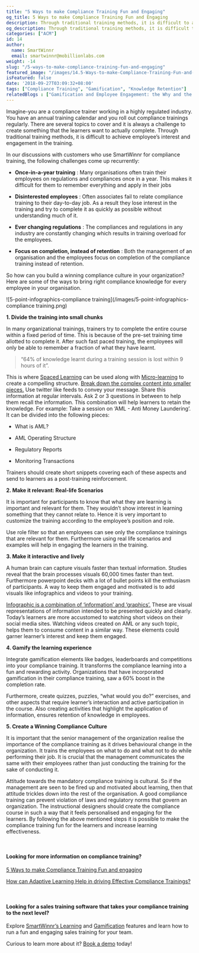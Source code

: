 ```yaml
---
title: "5 Ways to make Compliance Training Fun and Engaging"
og_title: 5 Ways to make Compliance Training Fun and Engaging
description: Through traditional training methods, it is difficult to achieve employee’s interest and engagement in the compliance training.  Here are some of the ways to bring right compliance knowledge for every employee in your organisation in a fun and engaging way.
og_description: Through traditional training methods, it is difficult to achieve employee’s interest and engagement in the compliance training.  Here are some of the ways to bring right compliance knowledge for every employee in your organisation in a fun and engaging way.
categories: ["ACM"]
id: 14
author:
  name: SmartWinnr
  email: smartwinnr@mobillionlabs.com
weight: -14
slug: "/5-ways-to-make-compliance-training-fun-and-engaging"
featured_image: "/images/14.5-Ways-to-make-Compliance-Training-Fun-and-Engaging.png"
isFeatured: false
date: '2018-09-27T03:09:32+08:00'
tags: ["Compliance Training", "Gamification", "Knowledge Retention"]
relatedBlogs : ["Gamification and Employee Engagement: the Why and the How", "How can Adaptive Learning Help in driving Effective Compliance Trainings?", "4 Best Practices to Drive End-user Adoption in Salesforce", "7 Sales Training Games that actually boost your sales team’s skills"]
---
```

 Imagine-you are a compliance trainer working in a highly regulated industry. You have an annual training calendar and you roll out compliance trainings regularly. There are several topics to cover and it is always a challenge to create something that the learners want to actually complete. Through traditional training methods, it is difficult to achieve employee’s interest and engagement in the training.

 In our discussions with customers who use SmartWinnr for compliance training, the following challenges come up recurrently:

 * **Once-in-a-year training** : Many organisations often train their employees on regulations and compliances once in a year. This makes it difficult for them to remember everything and apply in their jobs

 * **Disinterested employees** : Often associates fail to relate compliance training to their day-to-day job. As a result they lose interest in the training and try to complete it as quickly as possible without understanding much of it.

 * **Ever changing regulations** : The compliances and regulations in any industry are constantly changing which results in training overload for the employees.

 * **Focus on completion, instead of retention** : Both the management of an organisation and the employees focus on completion of the compliance training instead of retention.

 So how can you build a winning compliance culture in your organization? Here are some of the ways to bring right compliance knowledge for every employee in your organisation.

 ![5-point-infographics-compliance training](/images/5-point-infographics-compliance training.png)

 **1. Divide the training into small chunks**

 In many organizational trainings, trainers try to complete the entire course within a fixed period of time. This is because of the pre-set training time allotted to complete it. After such fast paced training, the employees will only be able to remember a fraction of what they have learnt.

 > “64% of knowledge learnt during a training session is lost within 9 hours of it”.

 This is where <a href="https://www.smartwinnr.com/post/spaced-repetition-and-microlearning-two-peas-in-a-pod/" target="_blank" class="ml_custom_link">Spaced Learning</a> can be used along with <a href="https://smartwinnr.com/post/use-micro-learning-to-turbo-charge-your-sales-team/" target="_blank" class="ml_custom_link">Micro-learning</a> to create a compelling structure. <a href="https://www.smartwinnr.com/post/how-to-convert-a-powerpoint-presentation-into-microlearning-content/" target="_blank" class="ml_custom_link">Break down the complex content into smaller pieces.</a> Use twitter like feeds to convey your message. Share this information at regular intervals. Ask 2 or 3 questions in between to help them recall the information. This combination will help learners to retain the knowledge.
 For example: Take a session on ‘AML - Anti Money Laundering’. It can be divided into the following pieces:

 * What is AML?

 * AML Operating Structure

 * Regulatory Reports

 * Monitoring Transactions

 Trainers should create short snippets covering each of these aspects and send to learners as a post-training reinforcement.

 **2. Make it relevant: Real-life Scenarios**

 It is important for participants to know that what they are learning is important and relevant for them. They wouldn’t show interest in learning something that they cannot relate to. Hence it is very important to customize the training according to the employee’s position and role.

 Use role filter so that an employees can see only the compliance trainings that are relevant for them. Furthermore using real life scenarios and examples will help in engaging the learners in the training.

 **3. Make it interactive and lively**

 A human brain can capture visuals faster than textual information. Studies reveal that the brain processes visuals 60,000 times faster than text. Furthermore powerpoint decks with a lot of bullet points kill the enthusiasm of participants. A way to keep them engaged and motivated is to add visuals like infographics and videos to your training.

 <a href="https://www.smartwinnr.com/post/how-to-convert-a-powerpoint-presentation-into-microlearning-content/#1-infographics" target="_blank" class="ml_custom_link">Infographic is a combination of ‘information’ and ‘graphics’.</a> These are visual representations of information intended to be presented quickly and clearly. Today’s learners are more accustomed to watching short videos on their social media sites. Watching videos created on AML or any such topic, helps them to consume content in a similar way. These elements could garner learner’s interest and keep them engaged.

 **4. Gamify the learning experience**

 Integrate gamification elements like badges, leaderboards and competitions into your compliance training. It transforms the compliance learning into a fun and rewarding activity. Organizations that have incorporated gamification in their compliance training, saw a 60% boost in the completion rate.

 Furthermore, create quizzes, puzzles, “what would you do?” exercises, and other aspects that require learner’s interaction and active participation in the course. Also creating activities that highlight the application of information, ensures retention of knowledge in employees.

 **5. Create a Winning Compliance Culture**

 It is important that the senior management of the organization realise the importance of the compliance training as it drives behavioural change in the organization. It trains the employees on what to do and what not to do while performing their job. It is crucial that the management communicates the same with their employees rather than just conducting the training for the sake of conducting it.

 Attitude towards the mandatory compliance training is cultural. So if the management  are seen to be fired up and motivated about learning, then that attitude trickles down into the rest of the organisation.
 A good compliance training can prevent violation of laws and regulatory norms that govern an organization. The instructional designers should create the compliance course in such a way that it feels personalised and engaging for the learners. By following the above mentioned steps it is possible to make the compliance training fun for the learners and increase learning effectiveness.

<br>

#### **Looking for more information on compliance training?**

<a href="https://www.smartwinnr.com/post/5-ways-to-make-compliance-training-fun-and-engaging/" target="_blank" class="ml_custom_link">5 Ways to make Compliance Training Fun and engaging</a>

<a href="https://smartwinnr.com/post/how-can-adaptive-learning-help-in-driving-effective-compliance-trainings/" target="_blank" class="ml_custom_link">How can Adaptive Learning Help in driving Effective Compliance Trainings?</a>

<br>

#### **Looking for a sales training software that takes your compliance training to the next level?**

Explore <a href="https://www.smartwinnr.com/product/targeted-learning/" target="_blank" class="ml_custom_link">SmartWinnr’s Learning</a> and <a href="https://www.smartwinnr.com/product/gamification/" target="_blank" class="ml_custom_link">Gamification</a> features and learn how to run a fun and engaging sales training for your team.
<br>

Curious to learn more about it? <a href="https://www.smartwinnr.com/request-demo/" target="_blank" class="ml_custom_link">Book a demo</a> today!